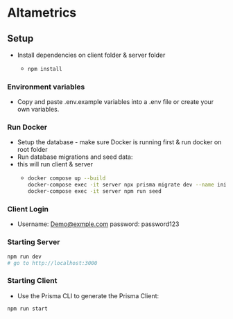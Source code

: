 # Altametrics

## Setup

- Install dependencies on client folder & server folder
  - ```sh
    npm install
    ```
### Environment variables

- Copy and paste .env.example variables into a .env file or create your own variables.

### Run Docker
- Setup the database - make sure Docker is running first & run docker on root folder
- Run database migrations and seed data:
- this will run client & server
  - ```sh
    docker compose up --build
    docker-compose exec -it server npx prisma migrate dev --name init
    docker-compose exec -it server npm run seed
    ```
### Client Login
- Username: Demo@exmple.com  password: password123

### Starting Server

```sh
npm run dev
# go to http://localhost:3000
```

### Starting Client
- Use the Prisma CLI to generate the Prisma Client:
```sh
npm run start
```







